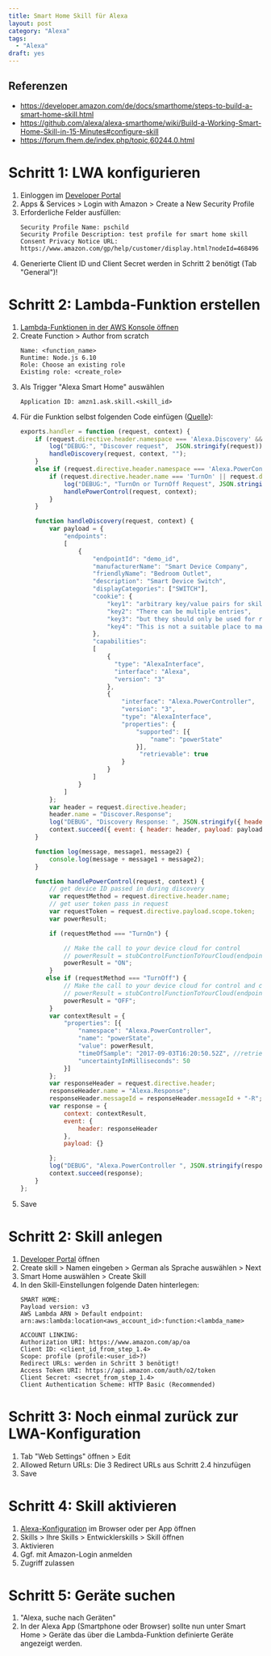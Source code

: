 ```yaml
---
title: Smart Home Skill für Alexa
layout: post
category: "Alexa"
tags:
  - "Alexa"
draft: yes
---
```

## Referenzen
* https://developer.amazon.com/de/docs/smarthome/steps-to-build-a-smart-home-skill.html
* https://github.com/alexa/alexa-smarthome/wiki/Build-a-Working-Smart-Home-Skill-in-15-Minutes#configure-skill
* https://forum.fhem.de/index.php/topic,60244.0.html

# Schritt 1: LWA konfigurieren
1. Einloggen im [Developer Portal](https://developer.amazon.com/login.html)
2. Apps & Services > Login with Amazon > Create a New Security Profile
3. Erforderliche Felder ausfüllen:
    ```no-highlight
    Security Profile Name: pschild
    Security Profile Description: test profile for smart home skill
    Consent Privacy Notice URL: https://www.amazon.com/gp/help/customer/display.html?nodeId=468496
    ```
4. Generierte Client ID und Client Secret werden in Schritt 2 benötigt (Tab "General")!

# Schritt 2: Lambda-Funktion erstellen
1. [Lambda-Funktionen in der AWS Konsole öffnen](https://eu-west-1.console.aws.amazon.com/lambda/home?region=eu-west-1#/)
2. Create Function > Author from scratch
    ```no-highlight
    Name: <function_name>
    Runtime: Node.js 6.10
    Role: Choose an existing role
    Existing role: <create_role>
    ```
3. Als Trigger "Alexa Smart Home" auswählen
    ```no-highlight
    Application ID: amzn1.ask.skill.<skill_id>
    ```
4. Für die Funktion selbst folgenden Code einfügen ([Quelle](https://developer.amazon.com/de/docs/smarthome/steps-to-build-a-smart-home-skill.html)):
    ```javascript
    exports.handler = function (request, context) {
        if (request.directive.header.namespace === 'Alexa.Discovery' && request.directive.header.name === 'Discover') {
            log("DEBUG:", "Discover request",  JSON.stringify(request));
            handleDiscovery(request, context, "");
        }
        else if (request.directive.header.namespace === 'Alexa.PowerController') {
            if (request.directive.header.name === 'TurnOn' || request.directive.header.name === 'TurnOff') {
                log("DEBUG:", "TurnOn or TurnOff Request", JSON.stringify(request));
                handlePowerControl(request, context);
            }
        }

        function handleDiscovery(request, context) {
            var payload = {
                "endpoints":
                [
                    {
                        "endpointId": "demo_id",
                        "manufacturerName": "Smart Device Company",
                        "friendlyName": "Bedroom Outlet",
                        "description": "Smart Device Switch",
                        "displayCategories": ["SWITCH"],
                        "cookie": {
                            "key1": "arbitrary key/value pairs for skill to reference this endpoint.",
                            "key2": "There can be multiple entries",
                            "key3": "but they should only be used for reference purposes.",
                            "key4": "This is not a suitable place to maintain current endpoint state."
                        },
                        "capabilities":
                        [
                            {
                              "type": "AlexaInterface",
                              "interface": "Alexa",
                              "version": "3"
                            },
                            {
                                "interface": "Alexa.PowerController",
                                "version": "3",
                                "type": "AlexaInterface",
                                "properties": {
                                    "supported": [{
                                        "name": "powerState"
                                    }],
                                     "retrievable": true
                                }
                            }
                        ]
                    }
                ]
            };
            var header = request.directive.header;
            header.name = "Discover.Response";
            log("DEBUG", "Discovery Response: ", JSON.stringify({ header: header, payload: payload }));
            context.succeed({ event: { header: header, payload: payload } });
        }

        function log(message, message1, message2) {
            console.log(message + message1 + message2);
        }

        function handlePowerControl(request, context) {
            // get device ID passed in during discovery
            var requestMethod = request.directive.header.name;
            // get user token pass in request
            var requestToken = request.directive.payload.scope.token;
            var powerResult;

            if (requestMethod === "TurnOn") {

                // Make the call to your device cloud for control
                // powerResult = stubControlFunctionToYourCloud(endpointId, token, request);
                powerResult = "ON";
            }
           else if (requestMethod === "TurnOff") {
                // Make the call to your device cloud for control and check for success
                // powerResult = stubControlFunctionToYourCloud(endpointId, token, request);
                powerResult = "OFF";
            }
            var contextResult = {
                "properties": [{
                    "namespace": "Alexa.PowerController",
                    "name": "powerState",
                    "value": powerResult,
                    "timeOfSample": "2017-09-03T16:20:50.52Z", //retrieve from result.
                    "uncertaintyInMilliseconds": 50
                }]
            };
            var responseHeader = request.directive.header;
            responseHeader.name = "Alexa.Response";
            responseHeader.messageId = responseHeader.messageId + "-R";
            var response = {
                context: contextResult,
                event: {
                    header: responseHeader
                },
                payload: {}

            };
            log("DEBUG", "Alexa.PowerController ", JSON.stringify(response));
            context.succeed(response);
        }
    };
    ```
5. Save

# Schritt 2: Skill anlegen
1. [Developer Portal](https://developer.amazon.com/home.html) öffnen
2. Create skill > Namen eingeben > German als Sprache auswählen > Next
3. Smart Home auswählen > Create Skill
4. In den Skill-Einstellungen folgende Daten hinterlegen:
    ```no-highlight
    SMART HOME:
    Payload version: v3
    AWS Lambda ARN > Default endpoint: arn:aws:lambda:location<aws_account_id>:function:<lambda_name>

    ACCOUNT LINKING:
    Authorization URI: https://www.amazon.com/ap/oa
    Client ID: <client_id_from_step_1.4>
    Scope: profile (profile:<user_id>?)
    Redirect URLs: werden in Schritt 3 benötigt!
    Access Token URI: https://api.amazon.com/auth/o2/token
    Client Secret: <secret_from_step_1.4>
    Client Authentication Scheme: HTTP Basic (Recommended)
    ```

# Schritt 3: Noch einmal zurück zur LWA-Konfiguration
1. Tab "Web Settings" öffnen > Edit
2. Allowed Return URLs: Die 3 Redirect URLs aus Schritt 2.4 hinzufügen
3. Save

# Schritt 4: Skill aktivieren
1. [Alexa-Konfiguration](https://alexa.amazon.de/spa/index.html) im Browser oder per App öffnen
2. Skills > Ihre Skills > Entwicklerskills > Skill öffnen
3. Aktivieren
4. Ggf. mit Amazon-Login anmelden
5. Zugriff zulassen

# Schritt 5: Geräte suchen
1. "Alexa, suche nach Geräten"
2. In der Alexa App (Smartphone oder Browser) sollte nun unter Smart Home > Geräte das über die Lambda-Funktion definierte Geräte angezeigt werden.